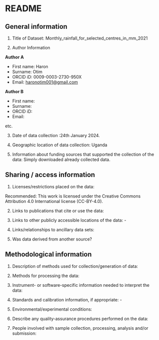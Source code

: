 # README

## General information

1.  Title of Dataset:  Monthly_rainfall_for_selected_centres_in_mm_2021

2.  Author Information

**Author A**

- First name: Haron
- Surname: Otim
- ORCID iD: 0009-0003-2730-950X
- Email: haronotim001@gmail.com

**Author B**

- First name:
- Surname:
- ORCID iD:
- Email:

etc.

3.  Date of data collection :24th January 2024.

4.  Geographic location of data collection: Uganda

5.  Information about funding sources that supported the collection of
    the data: Simply downloaded already collected data.

## Sharing / access information

1.  Licenses/restrictions placed on the data:  

Recommended: This work is licensed under the Creative Commons Attribution 4.0 International license (CC-BY-4.0).

2.  Links to publications that cite or use the data: 

3.  Links to other publicly accessible locations of the data: -

4.  Links/relationships to ancillary data sets: 

5.  Was data derived from another source? 

## Methodological information

1.  Description of methods used for collection/generation of data:

2.  Methods for processing the data:

3.  Instrument- or software-specific information needed to interpret the
    data: 

4.  Standards and calibration information, if appropriate: -

5.  Environmental/experimental conditions: 

6.  Describe any quality-assurance procedures performed on the data: 

7.  People involved with sample collection, processing, analysis and/or
    submission: